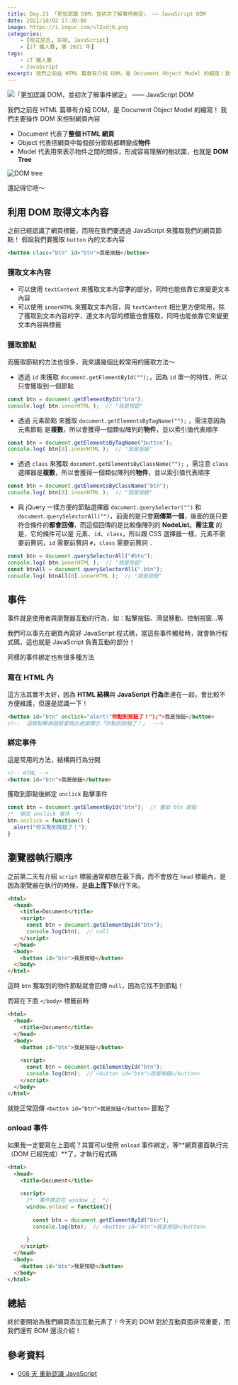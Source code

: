 ```yaml
---
title: Day.23 「更加認識 DOM，並初次了解事件綁定」 —— JavaScript DOM
date: 2021/10/02 17:30:00
image: https://i.imgur.com/slZvdj6.png
categories:
    - [程式語言, 前端, JavaScript]
    - [iT 鐵人賽, 第 2021 年]
tags: 
    - iT 鐵人賽
    - JavaScript
excerpt: 我們之前在 HTML 篇章有介紹 DOM，是 Document Object Model 的縮寫！我們主要操作 DOM 來控制網頁內容～
---
```


![「更加認識 DOM，並初次了解事件綁定」 —— JavaScript DOM](https://i.imgur.com/slZvdj6.png)

我們之前在 HTML 篇章有介紹 DOM，是 Document Object Model 的縮寫！
我們主要操作 DOM 來控制網頁內容

- Document 代表了**整個 HTML 網頁**
- Object 代表把網頁中每個部分節點都轉變成**物件**
- Model 代表用來表示物件之間的關係，形成容易理解的樹狀圖，也就是 **DOM Tree**

![DOM tree](https://i.imgur.com/zWx3NJn.png)

還記得它吧～

## 利用 DOM 取得文本內容

之前已經認識了網頁標籤，而現在我們要透過 JavaScript 來獲取我們的網頁節點！
假設我們要獲取 `button` 內的文本內容

```html
<button class="btn" id="btn">我是按鈕</button>
```

### 獲取文本內容

- 可以使用 `textContent` 來獲取文本內容**字**的部分，同時也能依靠它來變更文本內容
- 可以使用 `innerHTML` 來獲取文本內容，與 `textContent` 相比更方便常用，除了獲取到文本內容的字，連文本內容的標籤也會獲取，同時也能依靠它來變更文本內容與標籤

### 獲取節點

而獲取節點的方法也很多，我來講幾個比較常用的獲取方法～

- 透過 `id` 來獲取 `document.getElementById("");`，因為 `id` 單一的特性，所以只會獲取到一個節點

```javascript
const btn = document.getElementById("btn");
console.log( btn.innerHTML );  // "我是按鈕"
```

- 透過 元素節點 來獲取 `document.getElementsByTagName("");` ，需注意因為 元素節點 是**複數**，所以會獲得一個類似陣列的**物件**，並以索引值代表順序

```javascript
const btn = document.getElementsByTagName("button");
console.log( btn[0].innerHTML );  // "我是按鈕"
```

- 透過 `class` 來獲取 `document.getElementsByClassName("");` ，需注意 `class` 選擇器是**複數**，所以會獲得一個類似陣列的**物件**，並以索引值代表順序

```javascript
const btn = document.getElementsByClassName("btn");
console.log( btn[0].innerHTML );  // "我是按鈕"
```

- 與 jQuery 一樣方便的節點選擇器 `document.querySelector("")` 和 ``document.querySelectorAll("")``，前面的是只會**回傳第一個**，後面的是只要符合條件的**都會回傳**，而這個回傳的是比較像陣列的 **NodeList**。**需注意** 的是，它的條件可以是 元素、`id`、`class`，所以跟 CSS 選擇器一樣，元素不需要前贅詞，`id` 需要前贅詞 `#`，`class` 需要前贅詞 `.`

```javascript
const btn = document.querySelectorAll("#btn");
console.log( btn.innerHTML );  // "我是按鈕"
const btnAll = document.querySelectorAll(".btn");
console.log( btnAll[0].innerHTML );  // "我是按鈕"
```

## 事件

事件就是使用者與瀏覽器互動的行為，如：點擊按鈕、滑鼠移動、控制視窗...等

我們可以事先在網頁內寫好 JavaScript 程式碼，當這些事件觸發時，就會執行程式碼，這也就是 JavaScript 負責互動的部分！

同樣的事件綁定也有很多種方法

### 寫在 HTML 內

這方法其實不太好，因為 **HTML 結構**與 **JavaScript 行為**牽連在一起，會比較不方便維護，但還是認識一下！

```html
<button id="btn" onclick="alert("你點到按鈕了！");">我是按鈕</button>
<!--  這樣點擊按鈕就會跳出視窗顯示「你點到按鈕了！」  -->
```

### 綁定事件

這是常用的方法，結構與行為分開

```html
<!-- HTML -->
<button id="btn">我是按鈕</button>
```

獲取到節點後綁定 `onclick` 點擊事件

```javascript
const btn = document.getElementById("btn");  // 獲取 btn 節點
/*  綁定 onclick 事件  */
btn.onclick = function() {
  alert("你又點到按鈕了！");
}
```

## 瀏覽器執行順序

之前第二天有介紹 `script` 標籤通常都放在最下面，而不會放在 `head` 標籤內，是因為瀏覽器在執行的時候，是**由上而下**執行下來。

```html
<html>
  <head>
    <title>Document</title>
    <script>
      const btn = document.getElementById("btn");
      console.log(btn);  // null
    </script>
  </head>
  <body>
    <button id="btn">我是按鈕</button>
  </body>
</html>
```

這時 `btn` 獲取到的物件節點就會回傳 `null`，因為它找不到節點！

而寫在下面 `</body>` 標籤前時

```html
<html>
  <head>
    <title>Document</title>
  </head>
  <body>
    <button id="btn">我是按鈕</button>
    
    <script>
      const btn = document.getElementById("btn");
      console.log(btn);  // <button id="btn">我是按鈕</button>
    </script>
  </body>
</html>
```

就能正常回傳 `<button id="btn">我是按鈕</button>` 節點了

### onload 事件

如果我一定要寫在上面呢？其實可以使用 `onload` 事件綁定，等**網頁畫面執行完（DOM 已經完成）**了，才執行程式碼

```html
<html>
  <head>
    <title>Document</title>
    
    <script>
      /*  事件綁定在 window 上  */
      window.onload = function(){
      
        const btn = document.getElementById("btn");
        console.log(btn);  // <button id="btn">我是按鈕</button>
        
      }
    </script>
  </head>
  <body>
    <button id="btn">我是按鈕</button>
  </body>
</html>
```

## 總結

終於要開始為我們網頁添加互動元素了！今天的 DOM 對於互動頁面非常重要，而我們還有 BOM 還沒介紹！

## 參考資料

- [008 天 重新認識 JavaScript](https://www.tenlong.com.tw/products/9789864344130)
